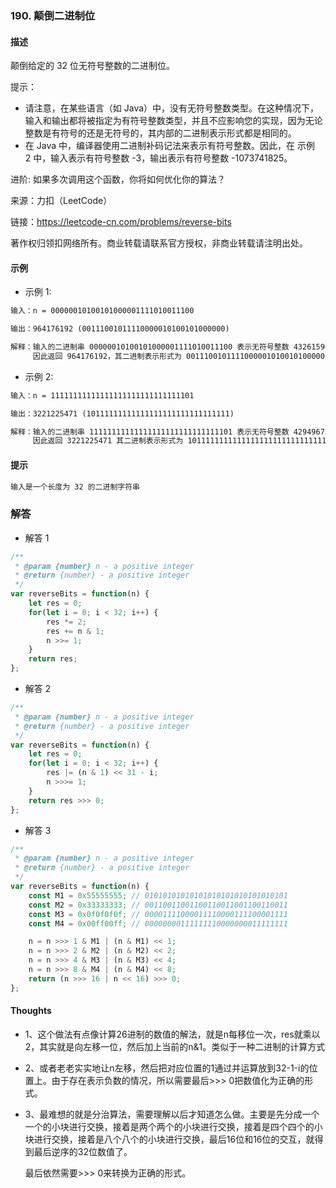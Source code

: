 ### 190. 颠倒二进制位

#### 描述

颠倒给定的 32 位无符号整数的二进制位。

提示：

+ 请注意，在某些语言（如 Java）中，没有无符号整数类型。在这种情况下，输入和输出都将被指定为有符号整数类型，并且不应影响您的实现，因为无论整数是有符号的还是无符号的，其内部的二进制表示形式都是相同的。
+ 在 Java 中，编译器使用二进制补码记法来表示有符号整数。因此，在 示例 2 中，输入表示有符号整数 -3，输出表示有符号整数 -1073741825。

进阶: 如果多次调用这个函数，你将如何优化你的算法？

来源：力扣（LeetCode）

链接：https://leetcode-cn.com/problems/reverse-bits

著作权归领扣网络所有。商业转载请联系官方授权，非商业转载请注明出处。

#### 示例

+ 示例 1:
```md
输入：n = 00000010100101000001111010011100

输出：964176192 (00111001011110000010100101000000)

解释：输入的二进制串 00000010100101000001111010011100 表示无符号整数 43261596，
     因此返回 964176192，其二进制表示形式为 00111001011110000010100101000000。
```
+ 示例 2:
```md
输入：n = 11111111111111111111111111111101

输出：3221225471 (10111111111111111111111111111111)

解释：输入的二进制串 11111111111111111111111111111101 表示无符号整数 4294967293，
     因此返回 3221225471 其二进制表示形式为 10111111111111111111111111111111 。
```


#### 提示
```md
输入是一个长度为 32 的二进制字符串
```

### 解答

+ 解答 1
```js
/**
 * @param {number} n - a positive integer
 * @return {number} - a positive integer
 */
var reverseBits = function(n) {
    let res = 0;
    for(let i = 0; i < 32; i++) {
        res *= 2;
        res += n & 1;
        n >>= 1;
    }
    return res;
};
```

+ 解答 2
```js
/**
 * @param {number} n - a positive integer
 * @return {number} - a positive integer
 */
var reverseBits = function(n) {
    let res = 0;
    for(let i = 0; i < 32; i++) {
        res |= (n & 1) << 31 - i;
        n >>>= 1;
    }
    return res >>> 0;
};
```

+ 解答 3
```js
/**
 * @param {number} n - a positive integer
 * @return {number} - a positive integer
 */
var reverseBits = function(n) {
    const M1 = 0x55555555; // 01010101010101010101010101010101
    const M2 = 0x33333333; // 00110011001100110011001100110011
    const M3 = 0x0f0f0f0f; // 00001111000011110000111100001111
    const M4 = 0x00ff00ff; // 00000000111111110000000011111111

    n = n >>> 1 & M1 | (n & M1) << 1;
    n = n >>> 2 & M2 | (n & M2) << 2;
    n = n >>> 4 & M3 | (n & M3) << 4;
    n = n >>> 8 & M4 | (n & M4) << 8;
    return (n >>> 16 | n << 16) >>> 0;
};
```

#### Thoughts

+ 1、这个做法有点像计算26进制的数值的解法，就是n每移位一次，res就乘以2，其实就是向左移一位，然后加上当前的n&1。类似于一种二进制的计算方式

+ 2、或者老老实实地让n左移，然后把对应位置的1通过并运算放到32-1-i的位置上。由于存在表示负数的情况，所以需要最后>>> 0把数值化为正确的形式。

+ 3、最难想的就是分治算法，需要理解以后才知道怎么做。主要是先分成一个一个的小块进行交换，接着是两个两个的小块进行交换，接着是四个四个的小块进行交换，接着是八个八个的小块进行交换，最后16位和16位的交互，就得到最后逆序的32位数值了。

  最后依然需要>>> 0来转换为正确的形式。